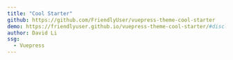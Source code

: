```yaml
---
title: "Cool Starter"
github: https://github.com/FriendlyUser/vuepress-theme-cool-starter
demo: https://friendlyuser.github.io/vuepress-theme-cool-starter/#disclaimer
author: David Li
ssg:
  - Vuepress
---
```

